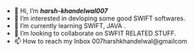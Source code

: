 - 👋 Hi, I’m <i><b>harsh-khandelwal007</b></i>
- 👀 I’m interested in devloping some good SWIFT softwares.
- 🌱 I’m currently learning SWIFT, JAVA .
- 💞️ I’m looking to collaborate on SWFIT RELATED STUFF.
- 📫 How to reach my Inbox 007harshkhandelwal@gmailcom

<!---
harsh-khandelwal007/harsh-khandelwal007 is a ✨ special ✨ repository because its `README.md` (this file) appears on your GitHub profile.
You can click the Preview link to take a look at your changes.
--->
